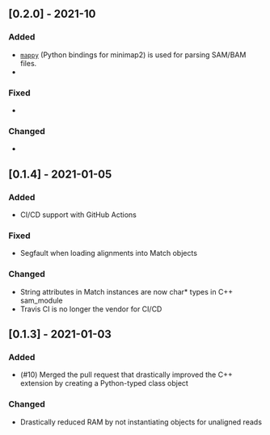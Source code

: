 ## [0.2.0] - 2021-10

### Added
- [`mappy`](https://pypi.org/project/mappy/) (Python bindings for minimap2) is used for parsing SAM/BAM files.
- 

### Fixed
- 

### Changed
- 

## [0.1.4] - 2021-01-05

### Added
- CI/CD support with GitHub Actions

### Fixed
- Segfault when loading alignments into Match objects

### Changed
- String attributes in Match instances are now char* types in C++ sam_module
- Travis CI is no longer the vendor for CI/CD

## [0.1.3] - 2021-01-03

### Added

- (#10) Merged the pull request that drastically improved the C++ extension by creating a Python-typed class object

### Changed
- Drastically reduced RAM by not instantiating objects for unaligned reads

